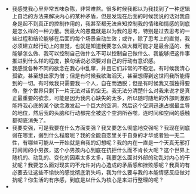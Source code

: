 - 我感觉我心里非常五味杂陈，非常难熬。很多时候我都以为我找到了一种逻辑上自洽的方法来解决内心的某种矛盾，但是发现在后面的时候我说的话对我自身是起不到真正的控制作用的，我甚至都无法自知控制我的情绪和情感的到底是怎么样的一种力量。我最大的愚蠢就是以为我的思考，特别是过去思考的一些过程和结论能够在后面的每个场景自动生效；或许，除了思考上的直觉，我必须建立起行动上的直觉，也就是知道我要怎么做大概可能才是最合适的、我能够怎么做、我可以控制自己做什么不可以控制自己做什么、我能够把这件事推进到什么样的程度，换句话说必须要对自己的行动有意识感。
- 我感觉各种不同的欲念在我心中乱窜，并且它们非常的不稳定。有时候我清心孤欲，甚至想出家为僧；但是有时候我欲海滔天，甚至想得到这世间我所能得到的一切。有时候我只需要我一个人，自在而洒脱；但是有时候我又孤独得要命，整个世界只剩下一片无法对话的空无。我无法分清楚什么对我来说才是真正最重要的欲念，可能是因为我内心缺失的太多，所以随时随地的外部刺激都能将我心底的某个欲念激发起一个巨大的空洞，然后这个空洞迅速占据最主导的地位，然后我的头脑和行动都完全被这个空洞所吞噬，连时间和空间的感触都彻底消失了。
- 我要变强，可是我要在什么方面变强？我又要怎么彻底地变强呢？我现在到底弱在哪里，弱到什么程度呢？我的全能自恋里关于自身的才华或者独一无二性，有哪些可能从一开始就是自我的幻想呢？我的内在一直是一个天真无邪打打闹闹的小男孩，这个小男孩内心到底在抗拒什么而不肯长大呢？这个世界上随机的、动乱的、变化的因素太多太多，我要怎么面对外部的动乱对内心的干扰呢？我要怎么面对现实的不允许对内心造成的矛盾感和挫败感呢？我真的有必要去让这些不愉快的感觉彻底消失吗，我为什么要与我的本能情感反应做对抗呢？你生活的有序感，到底是以什么为核心是来进行整理的呢？
-